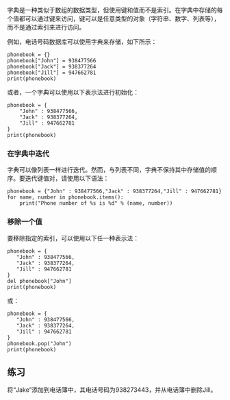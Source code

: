 字典是一种类似于数组的数据类型，但使用键和值而不是索引。在字典中存储的每个值都可以通过键来访问，键可以是任意类型的对象（字符串、数字、列表等），而不是通过索引来进行访问。

例如，电话号码数据库可以使用字典来存储，如下所示：

    phonebook = {}
    phonebook["John"] = 938477566
    phonebook["Jack"] = 938377264
    phonebook["Jill"] = 947662781
    print(phonebook)

或者，一个字典可以使用以下表示法进行初始化：

    phonebook = {
        "John" : 938477566,
        "Jack" : 938377264,
        "Jill" : 947662781
    }
    print(phonebook)

### 在字典中迭代

字典可以像列表一样进行迭代。然而，与列表不同，字典不保持其中存储值的顺序。要迭代键值对，请使用以下语法：

    phonebook = {"John" : 938477566,"Jack" : 938377264,"Jill" : 947662781}
    for name, number in phonebook.items():
        print("Phone number of %s is %d" % (name, number))

### 移除一个值

要移除指定的索引，可以使用以下任一种表示法：

    phonebook = {
       "John" : 938477566,
       "Jack" : 938377264,
       "Jill" : 947662781
    }
    del phonebook["John"]
    print(phonebook)

或：

    phonebook = {
       "John" : 938477566,
       "Jack" : 938377264,
       "Jill" : 947662781
    }
    phonebook.pop("John")
    print(phonebook)

练习
--------

将“Jake”添加到电话簿中，其电话号码为938273443，并从电话簿中删除Jill。